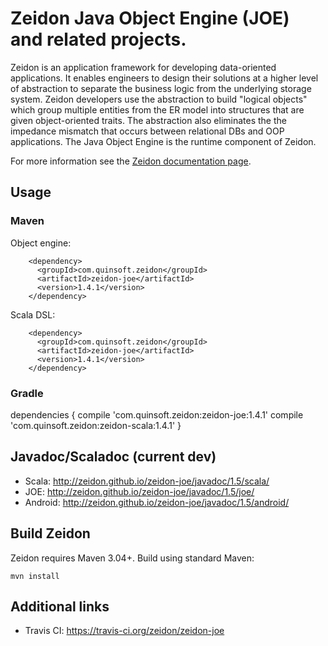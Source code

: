 # Zeidon Java Object Engine (JOE) and related projects.

Zeidon is an application framework for developing data-oriented applications.  It enables engineers to design their solutions at a higher level of abstraction to separate the business logic from the underlying storage system.  Zeidon developers use the abstraction to build "logical objects" which group multiple entities from the ER model into structures that are given object-oriented traits.  The abstraction also eliminates the the impedance mismatch that occurs between relational DBs and OOP applications.  The Java Object Engine is the runtime component of Zeidon.

For more information see the [Zeidon documentation page](http://zeidon.github.io/zeidon-joe).

## Usage

### Maven

Object engine:

```
    <dependency>
      <groupId>com.quinsoft.zeidon</groupId>
      <artifactId>zeidon-joe</artifactId>
      <version>1.4.1</version>
    </dependency>
```

Scala DSL:

```
    <dependency>
      <groupId>com.quinsoft.zeidon</groupId>
      <artifactId>zeidon-joe</artifactId>
      <version>1.4.1</version>
    </dependency>
```

### Gradle

dependencies {
    compile 'com.quinsoft.zeidon:zeidon-joe:1.4.1'
    compile 'com.quinsoft.zeidon:zeidon-scala:1.4.1'
}

## Javadoc/Scaladoc (current dev)

* Scala: http://zeidon.github.io/zeidon-joe/javadoc/1.5/scala/
* JOE: http://zeidon.github.io/zeidon-joe/javadoc/1.5/joe/
* Android: http://zeidon.github.io/zeidon-joe/javadoc/1.5/android/

## Build Zeidon

Zeidon requires Maven 3.04+.  Build using standard Maven:

```
mvn install
```

## Additional links

* Travis CI: https://travis-ci.org/zeidon/zeidon-joe
